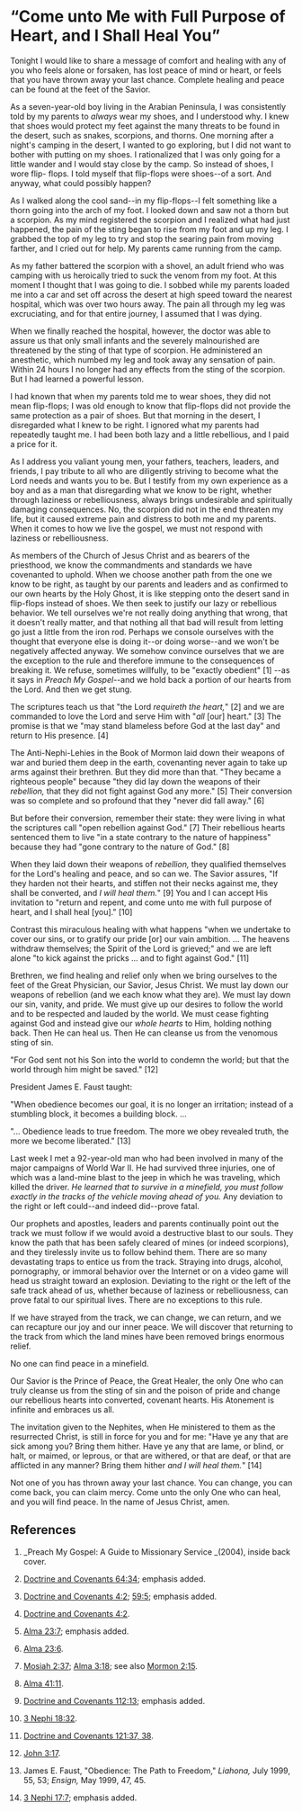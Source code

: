 # “Come unto Me with Full Purpose of Heart, and I Shall Heal You”

Tonight I would like to share a message of comfort and healing with any of you
who feels alone or forsaken, has lost peace of mind or heart, or feels that
you have thrown away your last chance. Complete healing and peace can be found
at the feet of the Savior.

As a seven-year-old boy living in the Arabian Peninsula, I was consistently
told by my parents to _always_ wear my shoes, and I understood why. I knew
that shoes would protect my feet against the many threats to be found in the
desert, such as snakes, scorpions, and thorns. One morning after a night's
camping in the desert, I wanted to go exploring, but I did not want to bother
with putting on my shoes. I rationalized that I was only going for a little
wander and I would stay close by the camp. So instead of shoes, I wore flip-
flops. I told myself that flip-flops were shoes--of a sort. And anyway, what
could possibly happen?

As I walked along the cool sand--in my flip-flops--I felt something like a
thorn going into the arch of my foot. I looked down and saw not a thorn but a
scorpion. As my mind registered the scorpion and I realized what had just
happened, the pain of the sting began to rise from my foot and up my leg. I
grabbed the top of my leg to try and stop the searing pain from moving
farther, and I cried out for help. My parents came running from the camp.

As my father battered the scorpion with a shovel, an adult friend who was
camping with us heroically tried to suck the venom from my foot. At this
moment I thought that I was going to die. I sobbed while my parents loaded me
into a car and set off across the desert at high speed toward the nearest
hospital, which was over two hours away. The pain all through my leg was
excruciating, and for that entire journey, I assumed that I was dying.

When we finally reached the hospital, however, the doctor was able to assure
us that only small infants and the severely malnourished are threatened by the
sting of that type of scorpion. He administered an anesthetic, which numbed my
leg and took away any sensation of pain. Within 24 hours I no longer had any
effects from the sting of the scorpion. But I had learned a powerful lesson.

I had known that when my parents told me to wear shoes, they did not mean
flip-flops; I was old enough to know that flip-flops did not provide the same
protection as a pair of shoes. But that morning in the desert, I disregarded
what I knew to be right. I ignored what my parents had repeatedly taught me. I
had been both lazy and a little rebellious, and I paid a price for it.

As I address you valiant young men, your fathers, teachers, leaders, and
friends, I pay tribute to all who are diligently striving to become what the
Lord needs and wants you to be. But I testify from my own experience as a boy
and as a man that disregarding what we know to be right, whether through
laziness or rebelliousness, always brings undesirable and spiritually damaging
consequences. No, the scorpion did not in the end threaten my life, but it
caused extreme pain and distress to both me and my parents. When it comes to
how we live the gospel, we must not respond with laziness or rebelliousness.

As members of the Church of Jesus Christ and as bearers of the priesthood, we
know the commandments and standards we have covenanted to uphold. When we
choose another path from the one we know to be right, as taught by our parents
and leaders and as confirmed to our own hearts by the Holy Ghost, it is like
stepping onto the desert sand in flip-flops instead of shoes. We then seek to
justify our lazy or rebellious behavior. We tell ourselves we're not really
doing anything that wrong, that it doesn't really matter, and that nothing all
that bad will result from letting go just a little from the iron rod. Perhaps
we console ourselves with the thought that everyone else is doing it--or doing
worse--and we won't be negatively affected anyway. We somehow convince
ourselves that we are the exception to the rule and therefore immune to the
consequences of breaking it. We refuse, sometimes willfully, to be "exactly
obedient" [1] --as it says in _Preach My Gospel_--and we hold back a portion
of our hearts from the Lord. And then we get stung.

The scriptures teach us that "the Lord _requireth the heart,_" [2]  and we are
commanded to love the Lord and serve Him with "_all_ [our] heart." [3]  The
promise is that we "may stand blameless before God at the last day" and return
to His presence. [4]

The Anti-Nephi-Lehies in the Book of Mormon laid down their weapons of war and
buried them deep in the earth, covenanting never again to take up arms against
their brethren. But they did more than that. "They became a righteous people"
because "they did lay down the weapons of their _rebellion,_ that they did not
fight against God any more." [5]  Their conversion was so complete and so
profound that they "never did fall away." [6]

But before their conversion, remember their state: they were living in what
the scriptures call "open rebellion against God." [7]  Their rebellious hearts
sentenced them to live "in a state contrary to the nature of happiness"
because they had "gone contrary to the nature of God." [8]

When they laid down their weapons of _rebellion,_ they qualified themselves
for the Lord's healing and peace, and so can we. The Savior assures, "If they
harden not their hearts, and stiffen not their necks against me, they shall be
converted, and _I will heal them._" [9]  You and I can accept His invitation
to "return and repent, and come unto me with full purpose of heart, and I
shall heal [you]." [10]

Contrast this miraculous healing with what happens "when we undertake to cover
our sins, or to gratify our pride [or] our vain ambition. ... The heavens
withdraw themselves; the Spirit of the Lord is grieved;" and we are left alone
"to kick against the pricks ... and to fight against God." [11]

Brethren, we find healing and relief only when we bring ourselves to the feet
of the Great Physician, our Savior, Jesus Christ. We must lay down our weapons
of rebellion (and we each know what they are). We must lay down our sin,
vanity, and pride. We must give up our desires to follow the world and to be
respected and lauded by the world. We must cease fighting against God and
instead give our _whole hearts_ to Him, holding nothing back. Then He can heal
us. Then He can cleanse us from the venomous sting of sin.

"For God sent not his Son into the world to condemn the world; but that the
world through him might be saved." [12]

President James E. Faust taught:

"When obedience becomes our goal, it is no longer an irritation; instead of a
stumbling block, it becomes a building block. ...

"... Obedience leads to true freedom. The more we obey revealed truth, the more
we become liberated." [13]

Last week I met a 92-year-old man who had been involved in many of the major
campaigns of World War II. He had survived three injuries, one of which was a
land-mine blast to the jeep in which he was traveling, which killed the
driver. _He learned that to survive in a minefield, you must follow exactly in
the tracks of the vehicle moving ahead of you._ Any deviation to the right or
left could--and indeed did--prove fatal.

Our prophets and apostles, leaders and parents continually point out the track
we must follow if we would avoid a destructive blast to our souls. They know
the path that has been safely cleared of mines (or indeed scorpions), and they
tirelessly invite us to follow behind them. There are so many devastating
traps to entice us from the track. Straying into drugs, alcohol, pornography,
or immoral behavior over the Internet or on a video game will head us straight
toward an explosion. Deviating to the right or the left of the safe track
ahead of us, whether because of laziness or rebelliousness, can prove fatal to
our spiritual lives. There are no exceptions to this rule.

If we have strayed from the track, we can change, we can return, and we can
recapture our joy and our inner peace. We will discover that returning to the
track from which the land mines have been removed brings enormous relief.

No one can find peace in a minefield.

Our Savior is the Prince of Peace, the Great Healer, the only One who can
truly cleanse us from the sting of sin and the poison of pride and change our
rebellious hearts into converted, covenant hearts. His Atonement is infinite
and embraces us all.

The invitation given to the Nephites, when He ministered to them as the
resurrected Christ, is still in force for you and for me: "Have ye any that
are sick among you? Bring them hither. Have ye any that are lame, or blind, or
halt, or maimed, or leprous, or that are withered, or that are deaf, or that
are afflicted in any manner? Bring them hither _and I will heal them._" [14]

Not one of you has thrown away your last chance. You can change, you can come
back, you can claim mercy. Come unto the only One who can heal, and you will
find peace. In the name of Jesus Christ, amen.

## References

  1.   _Preach My Gospel: A Guide to Missionary Service _(2004), inside back cover.

  2.   [Doctrine and Covenants 64:34](https://www.lds.org/scriptures/dc-testament/dc/64.34?lang=eng#33); emphasis added.

  3.   [Doctrine and Covenants 4:2](https://www.lds.org/scriptures/dc-testament/dc/4.2?lang=eng#1); [59:5](https://www.lds.org/scriptures/dc-testament/dc/59.5?lang=eng#4); emphasis added.

  4.   [Doctrine and Covenants 4:2](https://www.lds.org/scriptures/dc-testament/dc/4.2?lang=eng#1).

  5.   [Alma 23:7](https://www.lds.org/scriptures/bofm/alma/23.7?lang=eng#6); emphasis added.

  6.   [Alma 23:6](https://www.lds.org/scriptures/bofm/alma/23.6?lang=eng#5).

  7.   [Mosiah 2:37](https://www.lds.org/scriptures/bofm/mosiah/2.37?lang=eng#36); [Alma 3:18](https://www.lds.org/scriptures/bofm/alma/3.18?lang=eng#17); see also [Mormon 2:15](https://www.lds.org/scriptures/bofm/morm/2.15?lang=eng#14).

  8.   [Alma 41:11](https://www.lds.org/scriptures/bofm/alma/41.11?lang=eng#10).

  9.   [Doctrine and Covenants 112:13](https://www.lds.org/scriptures/dc-testament/dc/112.13?lang=eng#12); emphasis added.

  10.   [3 Nephi 18:32](https://www.lds.org/scriptures/bofm/3-ne/18.32?lang=eng#31).

  11.   [Doctrine and Covenants 121:37, 38](https://www.lds.org/scriptures/dc-testament/dc/121.37%2C38?lang=eng#36).

  12.   [John 3:17](https://www.lds.org/scriptures/nt/john/3.17?lang=eng#16).

  13.  James E. Faust, "Obedience: The Path to Freedom," _Liahona,_ July 1999, 55, 53; _Ensign,_ May 1999, 47, 45.

  14.   [3 Nephi 17:7](https://www.lds.org/scriptures/bofm/3-ne/17.7?lang=eng#6); emphasis added.


